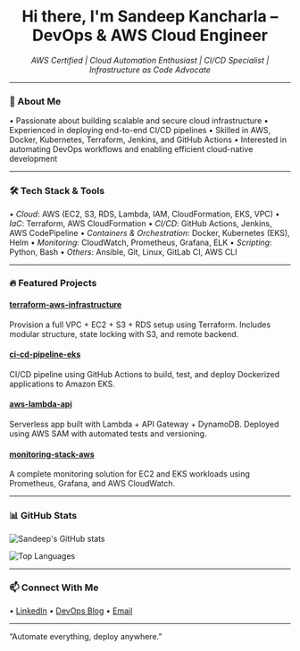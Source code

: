 <h1 align="center">Hi there, I'm Sandeep Kancharla – DevOps & AWS Cloud Engineer</h1>

<p align="center">
  <em>AWS Certified | Cloud Automation Enthusiast | CI/CD Specialist | Infrastructure as Code Advocate</em>
</p>

---

### 🚀 About Me

•⁠  ⁠Passionate about building scalable and secure cloud infrastructure
•⁠  ⁠Experienced in deploying end-to-end CI/CD pipelines
•⁠  ⁠Skilled in AWS, Docker, Kubernetes, Terraform, Jenkins, and GitHub Actions
•⁠  ⁠Interested in automating DevOps workflows and enabling efficient cloud-native development

---

### 🛠️ Tech Stack & Tools

•⁠  ⁠*Cloud*: AWS (EC2, S3, RDS, Lambda, IAM, CloudFormation, EKS, VPC)
•⁠  ⁠*IaC*: Terraform, AWS CloudFormation
•⁠  ⁠*CI/CD*: GitHub Actions, Jenkins, AWS CodePipeline
•⁠  ⁠*Containers & Orchestration*: Docker, Kubernetes (EKS), Helm
•⁠  ⁠*Monitoring*: CloudWatch, Prometheus, Grafana, ELK
•⁠  ⁠*Scripting*: Python, Bash
•⁠  ⁠*Others*: Ansible, Git, Linux, GitLab CI, AWS CLI

---

### 🔥 Featured Projects

#### [terraform-aws-infrastructure](https://github.com/yourusername/terraform-aws-infrastructure)
Provision a full VPC + EC2 + S3 + RDS setup using Terraform. Includes modular structure, state locking with S3, and remote backend.

#### [ci-cd-pipeline-eks](https://github.com/yourusername/ci-cd-pipeline-eks)
CI/CD pipeline using GitHub Actions to build, test, and deploy Dockerized applications to Amazon EKS.

#### [aws-lambda-api](https://github.com/yourusername/aws-lambda-api)
Serverless app built with Lambda + API Gateway + DynamoDB. Deployed using AWS SAM with automated tests and versioning.

#### [monitoring-stack-aws](https://github.com/yourusername/monitoring-stack-aws)
A complete monitoring solution for EC2 and EKS workloads using Prometheus, Grafana, and AWS CloudWatch.

---

### 📊 GitHub Stats

![Sandeep's GitHub stats](https://github-readme-stats.vercel.app/api?username=yourusername&show_icons=true&theme=radical)

![Top Languages](https://github-readme-stats.vercel.app/api/top-langs/?username=yourusername&layout=compact)

---

### 📫 Connect With Me

•⁠  ⁠[LinkedIn](https://linkedin.com/in/yourusername)
•⁠  ⁠[DevOps Blog](https://yourblog.com)
•⁠  ⁠[Email](mailto:yourname@example.com)

---

“Automate everything, deploy anywhere.”
